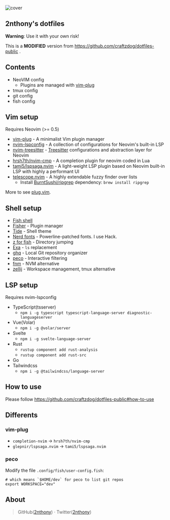 ![cover](https://cdn.jsdelivr.net/gh/2nthony/statics@main/uPic/YThN7QEsDMLt.png)

## 2nthony's dotfiles

**Warning**: Use it with your own risk!

This is a **MODIFIED** version from https://github.com/craftzdog/dotfiles-public .

## Contents

- NeoVIM config
  - Plugins are managed with [vim-plug](https://github.com/junegunn/vim-plug)
- tmux config
- git config
- fish config

## Vim setup

Requires Neovim (>= 0.5)

- [vim-plug](https://github.com/junegunn/vim-plug) - A minimalist Vim plugin manager
- [nvim-lspconfig](https://github.com/neovim/nvim-lspconfig) - A collection of configurations for Neovim's built-in LSP
- [nvim-treesitter](https://github.com/nvim-treesitter/nvim-treesitter) - [Treesitter](https://github.com/tree-sitter/tree-sitter) configurations and abstraction layer for Neovim
- [hrsh7th/nvim-cmp](https://github.com/hrsh7th/nvim-cmp) - A completion plugin for neovim coded in Lua
- [tami5/lspsaga.nvim](https://github.com/tami5/lspsaga.nvim) - A light-weight LSP plugin based on Neovim built-in LSP with highly a performant UI
- [telescope.nvim](https://github.com/nvim-telescope/telescope.nvim) - A highly extendable fuzzy finder over lists
  - Install [BurntSushi/ripgrep](https://github.com/BurntSushi/ripgrep) dependency: `brew install ripgrep`

More to see [plug.vim](.config/nvim/plug.vim).

## Shell setup

- [Fish shell](https://fishshell.com/)
- [Fisher](https://github.com/jorgebucaran/fisher) - Plugin manager
- [Tide](https://github.com/IlanCosman/tide) - Shell theme
- [Nerd fonts](https://github.com/ryanoasis/nerd-fonts) - Powerline-patched fonts. I use Hack.
- [z for fish](https://github.com/jethrokuan/z) - Directory jumping
- [Exa](https://the.exa.website/) - `ls` replacement
- [ghq](https://github.com/x-motemen/ghq) - Local Git repository organizer
- [peco](https://github.com/peco/peco) - Interactive filtering
- [fnm](https://github.com/Schniz/fnm) - NVM alternative
- [zellij](https://github.com/zellij-org/zellij) - Workspace management, tmux alternative

## LSP setup

Requires nvim-lspconfig

- TypeScript(tsserver)
  - `npm i -g typescript typescript-language-server diagnostic-languageserver`
- Vue(Volar)
  - `npm i -g @volar/server`
- Svelte
  - `npm i -g svelte-language-server`
- Rust
  - `rustup component add rust-analysis`
  - `rustup component add rust-src`
- Go
- Tailwindcss
  - `npm i -g @tailwindcss/language-server`

## How to use

Please follow https://github.com/craftzdog/dotfiles-public#how-to-use

## Differents

### vim-plug

- `completion-nvim` -> `hrsh7th/nvim-cmp`
- `glepnir/lspsaga.nvim` -> `tami5/lspsaga.nvim`

### peco

Modify the file `.config/fish/user-config.fish`:

```fish
# which means `$HOME/dev` for peco to list git repos
export WORKSPACE="dev"
```

## About

> GitHub([2nthony](https://github.com/2nthony)) · Twitter([2nthony](https://twitter.com/2nthony))
